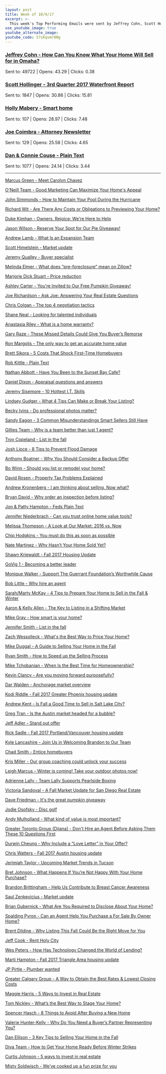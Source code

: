```yaml
---
layout: post
title: Week of 10/9/17
excerpt: >-
  This week's Top Performing Emails were sent by Jeffrey Cohn, Scott Hollinger, Holly Mabery, Joe Coimbra, and Dan & Connie Couse
use_youtube_image: true
youtube_alternate_image:
youtube_code: 57sKqvmr0Ng
---
```

<h3><a href="http://p0.vresp.com/AHAOzq" target="_blank">Jeffrey Cohn - How Can You Know What Your Home Will Sell for in Omaha?</a></h3>
Sent to: 49722 | Opens: 43.29 | Clicks: 0.38

<h3><a href="http://p0.vresp.com/O1wG8I" target="_blank">Scott Hollinger - 3rd Quarter 2017 Waterfront Report</a></h3>
Sent to: 1847 | Opens: 30.86 | Clicks: 15.81

<h3><a href="http://p0.vresp.com/TWjndd" target="_blank">Holly Mabery - Smart home</a></h3>
Sent to: 107 | Opens: 28.97 | Clicks: 7.48

<h3><a href="http://p0.vresp.com/yuDkDs" target="_blank">Joe Coimbra - Attorney Newsletter</a></h3>
Sent to: 129 | Opens: 25.58 | Clicks: 4.65

<h3><a href="http://p0.vresp.com/IkSmzi" target="_blank">Dan & Connie Couse - Plain Text</a></h3>
Sent to: 1077 | Opens: 24.14 | Clicks: 3.44

<hr>

<a href="http://p0.vresp.com/CApwkb" target="_blank">Marcus Green - Meet Carolyn Chavez</a>

<a href="http://p0.vresp.com/fJwIEx" target="_blank">O'Neill Team - Good Marketing Can Maximize Your Home's Appeal</a>

<a href="http://p0.vresp.com/9CsE1r" target="_blank">John Simmonds - How to Maintain Your Pool During the Hurricane</a>

<a href="http://p0.vresp.com/s2KKr2" target="_blank">Richard Wit - 	Are There Any Costs or Obligations to Previewing Your Home?</a>

<a href="http://p0.vresp.com/DyVs0o" target="_blank">Duke Kimhan - Owners, Rejoice: We're Here to Help</a>

<a href="http://p0.vresp.com/Y0EQYE" target="_blank">Jason Wilson - Reserve Your Spot for Our Pie Giveaway!</a>

<a href="http://p0.vresp.com/0324EF" target="_blank">Andrew Lamb - What Is an Expansion Team</a>

<a href="http://p0.vresp.com/c5SVQE" target="_blank">Scott Himelstein - Market update</a>

<a href="http://p0.vresp.com/LlXo0E" target="_blank">Jeremy Qualley - Buyer specialist</a>

<a href="http://p0.vresp.com/VK06zn" target="_blank">Melinda Elmer - What does “pre-foreclosure” mean on Zillow?</a>

<a href="http://p0.vresp.com/eehCy3" target="_blank">Marjorie Dick Stuart - Price reduction</a>

<a href="http://p0.vresp.com/IXhxre" target="_blank">Ashley Carter - You're Invited to Our Free Pumpkin Giveaway!</a>

<a href="http://p0.vresp.com/1nKHWP" target="_blank">Joe Richardson - Ask Joe: Answering Your Real Estate Questions</a>

<a href="http://p0.vresp.com/MRfAps" target="_blank">Chris Colgan - The top 4 negotiation tactics</a>

<a href="http://p0.vresp.com/xwgnSw" target="_blank">Shane Neal - Looking for talented individuals</a>

<a href="http://p0.vresp.com/qgwit3" target="_blank">Anastasia Riley - What is a home warranty?</a>

<a href="http://p0.vresp.com/dRBqUn" target="_blank">Gary Raze - These Missed Details Could Give You Buyer’s Remorse</a>

<a href="http://p0.vresp.com/8smVfr" target="_blank">Ron Margolis - The only way to get an accurate home value</a>

<a href="http://p0.vresp.com/KZgvTA" target="_blank">Brett Sikora - 5 Costs That Shock First-Time Homebuyers</a>

<a href="http://p0.vresp.com/DOkwdX" target="_blank">Rob Kittle - Plain Text</a>

<a href="http://p0.vresp.com/Tw7L5m" target="_blank">Nathan Abbott - Have You Been to the Sunset Bay Cafe?</a>

<a href="http://p0.vresp.com/JAK2ri" target="_blank">Daniel Dixon - Appraisal questions and answers</a>

<a href="http://p0.vresp.com/cfuE2E" target="_blank">Jeremy Sisemore - 10 Hottest I.T. Skills</a>

<a href="http://p0.vresp.com/kaHTjc" target="_blank">Lindsey Gudger - What 4 Tips Can Make or Break Your Listing?</a>

<a href="http://p0.vresp.com/G43TWE" target="_blank">Becky Ivins - Do professional photos matter?</a>

<a href="http://p0.vresp.com/RyIyed" target="_blank">Sandy Eagon - 3 Common Misunderstandings Smart Sellers Still Have</a>

<a href="http://p0.vresp.com/s52Jcw" target="_blank">Gillies Team - 	Why is a team better than just 1 agent?</a>

<a href="http://p0.vresp.com/aEqq9p" target="_blank">Troy Copeland - List in the fall</a>

<a href="http://p0.vresp.com/LCURsJ" target="_blank">Josh Lioce - 8 Tips to Prevent Flood Damage</a>

<a href="http://p0.vresp.com/LCURsJ" target="_blank">Anthony Boatner - Why You Should Consider a Backup Offer</a>

<a href="http://p0.vresp.com/CxkSCO" target="_blank">Bo Winn - Should you list or remodel your home?</a>

<a href="http://p0.vresp.com/SpJv7F" target="_blank">David Rosen - Property Tax Problems Explained</a>

<a href="http://p0.vresp.com/necSD4" target="_blank">Andrew Kronenberg - I am thinking about selling. Now what?</a>

<a href="http://p0.vresp.com/lk5tOD" target="_blank">Bryan David - Why order an inspection before listing?</a>

<a href="http://p0.vresp.com/Xum6RZ" target="_blank">Jon & Patty Hampton - Feds Plain Text</a>

<a href="http://p0.vresp.com/JXnio0" target="_blank">Jennifer Niederbrach - Can you trust online home value tools?</a>

<a href="http://p0.vresp.com/uwOKxv" target="_blank">Melissa Thompson - A Look at Our Market: 2016 vs. Now</a>

<a href="http://p0.vresp.com/QLkJJ0" target="_blank">Chip Hodgkins - 	You must do this as soon as possible</a>

<a href="http://p0.vresp.com/s0p5fY" target="_blank">Nate Martinez - Why Hasn’t Your Home Sold Yet?</a>

<a href="http://p0.vresp.com/MXMJkp" target="_blank">Shawn Kriewaldt - Fall 2017 Housing Update</a>

<a href="http://p0.vresp.com/qKbffN" target="_blank">GoVig 1 - Becoming a better leader</a>

<a href="http://p0.vresp.com/qgeZx9" target="_blank">Monique Walker - Support The Guerrant Foundation’s Worthwhile Cause</a>

<a href="http://p0.vresp.com/aOV0Os" target="_blank">Bob Little - Why hire an agent</a>

<a href="http://p0.vresp.com/5AMOgB" target="_blank">Sarah/Marty McKay - 4 Tips to Prepare Your Home to Sell in the Fall & Winter</a>

<a href="http://p0.vresp.com/D1IEw2" target="_blank">Aaron & Kelly Allen - The Key to Listing in a Shifting Market</a>

<a href="http://p0.vresp.com/XO0PZW" target="_blank">Mike Gray - 	How smart is your home?</a>

<a href="http://p0.vresp.com/gKor7V" target="_blank">Jennifer Smith - List in the fall</a>

<a href="http://p0.vresp.com/V79UgA" target="_blank">Zach Wessolleck - What's the Best Way to Price Your Home?</a>

<a href="http://p0.vresp.com/nOrGOI" target="_blank">Mike Duggal - A Guide to Selling Your Home in the Fall</a>

<a href="http://p0.vresp.com/UnGEx5" target="_blank">Ryan Smith - How to Speed up the Selling Process</a>

<a href="http://p0.vresp.com/TsgKnW" target="_blank">Mike Tchobanian - When Is the Best Time for Homeownership?</a>

<a href="http://p0.vresp.com/n3gBCY" target="_blank">Kevin Clancy - Are you moving forward purposefully?</a>

<a href="http://p0.vresp.com/Sy67ZY" target="_blank">Dar Walden - Anchorage market overview</a>

<a href="http://p0.vresp.com/VbcGKQ" target="_blank">Kodi Riddle - Fall 2017 Greater Phoenix housing update</a>

<a href="http://p0.vresp.com/vc9RpW" target="_blank">Andrew Kent - Is Fall a Good Time to Sell in Salt Lake City?</a>

<a href="http://p0.vresp.com/O8kpOp" target="_blank">Greg Tran - Is the Austin market headed for a bubble?</a>

<a href="http://p0.vresp.com/HNsG6n" target="_blank">Jeff Adler - Stand out offer</a>

<a href="http://p0.vresp.com/Mi2axQ" target="_blank">Rick Sadle - Fall 2017 Portland/Vancouver housing update</a>

<a href="http://p0.vresp.com/dEUFEQ" target="_blank">Kyle Lancashire - Join Us in Welcoming Brandon to Our Team</a>

<a href="http://p0.vresp.com/VVikV7" target="_blank">Chad Smith - Entice homebuyers</a>

<a href="http://p0.vresp.com/9QvUif" target="_blank">Kris Miller - Our group coaching could unlock your success</a>

<a href="http://p0.vresp.com/vyqtMb" target="_blank">Leigh Marcus - Winter is coming! Take your outdoor photos now!</a>

<a href="http://p0.vresp.com/sILiPv" target="_blank">Adrienne Lally - Team Lally Supports Pearlside Boxing</a>

<a href="http://p0.vresp.com/pKNJIl" target="_blank">Victoria Sandoval - A Fall Market Update for San Diego Real Estate</a>

<a href="http://p0.vresp.com/PlkrcR" target="_blank">Dave Friedman - It's the great pumpkin giveaway</a>

<a href="http://p0.vresp.com/6KNvOt" target="_blank">Jodie Osofsky - Disc golf</a>

<a href="http://p0.vresp.com/hrhC5E" target="_blank">Andy Mulholland - What kind of value is most important?</a>

<a href="http://p0.vresp.com/Irm9gN" target="_blank">Greater Toronto Group (Dijana) - Don't Hire an Agent Before Asking Them These 10 Questions First</a>

<a href="http://p0.vresp.com/jbj6c6" target="_blank">Durwin Cheung - Why Include a “Love Letter” in Your Offer?</a>

<a href="http://p0.vresp.com/8GCmre" target="_blank">Chris Watters - Fall 2017 Austin housing update</a>

<a href="http://p0.vresp.com/q8Qsug" target="_blank">Jerimiah Taylor - Upcoming Market Trends in  Tucson</a>

<a href="http://p0.vresp.com/L3td2v" target="_blank">Bret Johnson - What Happens If You’re Not Happy With Your Home Purchase?</a>

<a href="http://p0.vresp.com/ZBVjZ6" target="_blank">Brandon Brittingham - Help Us Contribute to Breast Cancer Awareness</a>

<a href="http://p0.vresp.com/sj8CuQ" target="_blank">Saul Zenkevicius - Market update</a>

<a href="http://p0.vresp.com/fXybRA" target="_blank">Brian Gubernick - What Are You Required to Disclose About Your Home?</a>

<a href="http://p0.vresp.com/VEN486" target="_blank">Spalding Pyron - Can an Agent Help You Purchase a For Sale By Owner Home?</a>

<a href="http://p0.vresp.com/o7dz23" target="_blank">Brent Dildine - Why Listing This Fall Could Be the Right Move for You</a>

<a href="http://p0.vresp.com/MTl721" target="_blank">Jeff Cook - Rent Holy City</a>

<a href="http://p0.vresp.com/Mtma1z" target="_blank">Wes Peters - How Has Technology Changed the World of Lending?</a>

<a href="http://p0.vresp.com/2CxjDO" target="_blank">Marti Hampton - 	Fall 2017 Triangle Area housing update</a>

<a href="http://p0.vresp.com/AHAVBw" target="_blank">JP Pirtle - Plumber wanted</a>

<a href="http://p0.vresp.com/5RbnXE" target="_blank">Greater Calgary Group - A Way to Obtain the Best Rates & Lowest Closing Costs</a>

<a href="http://p0.vresp.com/uWmDZV" target="_blank">Maggie Harris - 5 Ways to Invest in Real Estate</a>

<a href="http://p0.vresp.com/SJUux7" target="_blank">Tom Nickley - What’s the Best Way to Stage Your Home?</a>

<a href="http://p0.vresp.com/zZi2sd" target="_blank">Spencer Hasch - 8 Things to Avoid After Buying a New Home</a>

<a href="http://p0.vresp.com/nN4rZz" target="_blank">Valerie Hunter-Kelly - Why Do You Need a Buyer’s Partner Representing You?</a>

<a href="http://p0.vresp.com/FDAqOv" target="_blank">Dan Ellison - 3 Key Tips to Selling Your Home in the Fall</a>

<a href="http://p0.vresp.com/qjw9N9" target="_blank">Diva Team - How to Get Your Home Ready Before Winter Strikes</a>

<a href="http://p0.vresp.com/bZXq3Q" target="_blank">Curtis Johnson - 5 ways to invest in real estate</a>

<a href="http://p0.vresp.com/wMbg6f" target="_blank">Misty Soldwisch - We’ve cooked up a fun prize for you</a>
